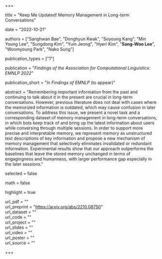 +++

title = "Keep Me Updated! Memory Management in Long-term Conversations"

date = "2022-10-21"

authors = ["Sanghwan Bae", "Donghyun Kwak", "Soyoung Kang", "Min Young Lee", "Sungdong Kim", "Yuin Jeong", "Hyeri Kim", "**Sang-Woo Lee**", "Woomyoung Park", "Nako Sung"]

publication_types = ["1"]

publication = "*Findings of the Association for Computational Linguistics: EMNLP 2022*"

publication_short = "In *Findings of EMNLP* (to appear)"

abstract = "Remembering important information from the past and continuing to talk about it in the present are crucial in long-term conversations. However, previous literature does not deal with cases where the memorized information is outdated, which may cause confusion in later conversations. To address this issue, we present a novel task and a corresponding dataset of memory management in long-term conversations, in which bots keep track of and bring up the latest information about users while conversing through multiple sessions. In order to support more precise and interpretable memory, we represent memory as unstructured text descriptions of key information and propose a new mechanism of memory management that selectively eliminates invalidated or redundant information. Experimental results show that our approach outperforms the baselines that leave the stored memory unchanged in terms of engagingness and humanness, with larger performance gap especially in the later sessions."

selected = false

math = false

highlight = true

url_pdf = ""  
url_preprint = "https://arxiv.org/abs/2210.08750"    
url_dataset = ""  
url_code = ""  
url_project = ""  
url_slides = ""  
url_video = ""  
url_poster = ""  
url_source = ""  

+++

